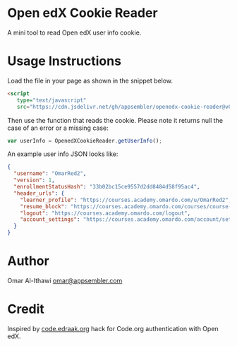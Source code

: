 # Open edX Cookie Reader
A mini tool to read Open edX user info cookie.

# Usage Instructions

Load the file in your page as shown in the snippet below.

```html
<script 
   type="text/javascript"
   src="https://cdn.jsdelivr.net/gh/appsembler/openedx-cookie-reader@v0.1/cookie-reader.js"></script>
```

Then use the function that reads the cookie. Please note it returns null the case of an error or a missing case:

```javascript
var userInfo = OpenedXCookieReader.getUserInfo();
```

An example user info JSON looks like:

```json
{
  "username": "OmarRed2",
  "version": 1,
  "enrollmentStatusHash": "33b02bc15ce9557d2dd8484d58f95ac4",
  "header_urls": {
    "learner_profile": "https://courses.academy.omardo.com/u/OmarRed2",
    "resume_block": "https://courses.academy.omardo.com/courses/course-v1:Red+slow+slow/",
    "logout": "https://courses.academy.omardo.com/logout",
    "account_settings": "https://courses.academy.omardo.com/account/settings"
  }
}
```

# Author
Omar Al-Ithawi <omar@appsembler.com>

# Credit
Inspired by [code.edraak.org](https://code.edraak.org/) hack for Code.org authentication with Open edX.
